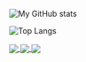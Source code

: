 ![My GitHub stats](https://github-readme-stats.vercel.app/api?username=chanrt&theme=dark&count_private=true&show_icons=true)

![Top Langs](https://github-readme-stats.vercel.app/api/top-langs/?username=chanrt&layout=compact&theme=dark&hide=Jupyter%20Notebook,HTML,CSS,Shell&langs_count=8)

<a href="https://github.com/chanrt/chess-ai">
  <img align="center" src="https://github-readme-stats.vercel.app/api/pin/?username=chanrt&repo=chess-ai&theme=buefy" />
</a>
<a href="https://github.com/chanrt/2021-iGEM-IISc-wiki">
  <img align="center" src="https://github-readme-stats.vercel.app/api/pin/?username=chanrt&repo=2021-iGEM-IISc-wiki&theme=buefy" />
</a>
<a href="https://github.com/chanrt/collective-behaviour-interactive">
  <img align="center" src="https://github-readme-stats.vercel.app/api/pin/?username=chanrt&repo=collective-behaviour-interactive&theme=buefy" />
</a>

<!--
**chanrt/chanrt** is a ✨ _special_ ✨ repository because its `README.md` (this file) appears on your GitHub profile.

Here are some ideas to get you started:

- 🔭 I’m currently working on ...
- 🌱 I’m currently learning ...
- 👯 I’m looking to collaborate on ...
- 🤔 I’m looking for help with ...
- 💬 Ask me about ...
- 📫 How to reach me: ...
- 😄 Pronouns: ...
- ⚡ Fun fact: ...
-->
